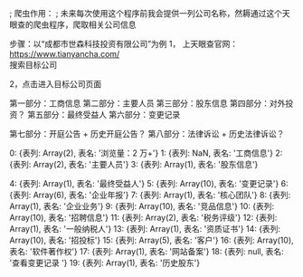 ; 爬虫作用：
; 未来每次使用这个程序前我会提供一列公司名称，然耨通过这个天眼查的爬虫程序，爬取相关公司信息

步骤：以“成都市世森科技投资有限公司”为例
1， 上天眼查官网：https://www.tianyancha.com/  
搜索目标公司

2，点击进入目标公司页面

第一部分：工商信息
第二部分：主要人员
第三部分：股东信息
第四部分：对外投资？
第五部分：最终受益人
第六部分：变更记录

第七部分：开庭公告 + 历史开庭公告？
第八部分：法律诉讼 + 历史法律诉讼？

0: {表列: Array(2), 表名: '浏览量：2 万+'}
1: {表列: NaN, 表名: '工商信息'}
2: {表列: Array(2), 表名: '主要人员'}
3: {表列: Array(1), 表名: '股东信息'}

4: {表列: Array(1), 表名: '最终受益人'}
5: {表列: Array(10), 表名: '变更记录'}
6: {表列: Array(6), 表名: '企业年报'}
7: {表列: Array(1), 表名: '核心团队'}
8: {表列: Array(1), 表名: '企业业务'}
9: {表列: Array(10), 表名: '竞品信息'}
10: {表列: Array(10), 表名: '招聘信息'}
11: {表列: Array(2), 表名: '税务评级'}
12: {表列: Array(1), 表名: '一般纳税人'}
13: {表列: Array(1), 表名: '资质证书'}
14: {表列: Array(10), 表名: '招投标'}
15: {表列: Array(5), 表名: '客户'}
16: {表列: Array(10), 表名: '软件著作权'}
17: {表列: Array(1), 表名: '网站备案'}
18: {表列: null, 表名: '查看变更记录 '}
19: {表列: Array(1), 表名: '历史股东'}
